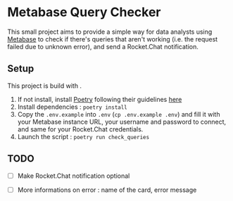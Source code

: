 # Metabase Query Checker
This small project aims to provide a simple way for data analysts using [Metabase](https://metabase.com) to check if there's queries that aren't working (i.e. the request failed due to unknown error), and send a Rocket.Chat notification.

## Setup
This project is build with . 
1. If not install, install [Poetry](https://python-poetry.org/) following their guidelines [here](https://python-poetry.org/docs/#installation) 
2. Install dependencies : `poetry install`
3. Copy the `.env.example` into `.env` (`cp .env.example .env`) and fill it with your Metabase instance URL, your username and password to connect, and same for your Rocket.Chat credentials.
4. Launch the script : `poetry run check_queries`

## TODO
- [ ] Make Rocket.Chat notification optional
- [ ] More informations on error : name of the card, error message

